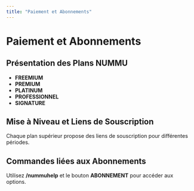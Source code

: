 ```yaml
---
title: "Paiement et Abonnements"
---
```


# Paiement et Abonnements

## Présentation des Plans NUMMU

- **FREEMIUM**
- **PREMIUM**
- **PLATINUM**
- **PROFESSIONNEL**
- **SIGNATURE**

## Mise à Niveau et Liens de Souscription

Chaque plan supérieur propose des liens de souscription pour différentes périodes.

## Commandes liées aux Abonnements

Utilisez **/nummuhelp** et le bouton **ABONNEMENT** pour accéder aux options.
